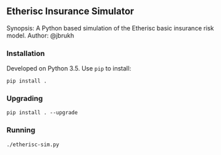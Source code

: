 ## Etherisc Insurance Simulator

Synopsis: A Python based simulation of the Etherisc basic insurance risk model.
Author: @jbrukh

### Installation

Developed on Python 3.5. Use `pip` to install:

    pip install .
    
### Upgrading

    pip install . --upgrade
    
### Running

    ./etherisc-sim.py
